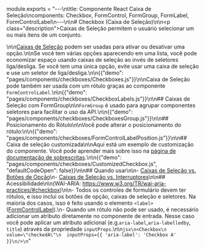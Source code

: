 module.exports = "---\ntitle: Componente React Caixa de Seleção\ncomponents: Checkbox, FormControl, FormGroup, FormLabel, FormControlLabel\n---\n\n# Checkbox (Caixa de Seleção)\n\n<p class=\"description\">Caixas de Seleção permitem o usuário selecionar um ou mais itens de um conjunto.</p>\n\n[Caixas de Seleção](https://material.io/design/components/selection-controls.html#checkboxes) podem ser usadas para ativar ou desativar uma opção.\n\nSe você tem várias opções aparecendo em uma lista, você pode economizar espaço usando caixas de seleção ao invés de seletores liga/desliga. Se você tem uma única opção, evite usar uma caixa de seleção e use um seletor de liga/desliga.\n\n{{\"demo\": \"pages/components/checkboxes/Checkboxes.js\"}}\n\nCaixa de Seleção pode também ser usada com um rótulo graças ao componente `FormControlLabel`.\n\n{{\"demo\": \"pages/components/checkboxes/CheckboxLabels.js\"}}\n\n## Caixas de Seleção com FormGroup\n\n`FormGroup` é usado para agrupar componentes seletores para facilitar o uso da API.\n\n{{\"demo\": \"pages/components/checkboxes/CheckboxesGroup.js\"}}\n\n## Posicionamento do Rótulo\n\nVocê pode alterar o posicionamento do rótulo:\n\n{{\"demo\": \"pages/components/checkboxes/FormControlLabelPosition.js\"}}\n\n## Caixa de seleção customizada\n\nAqui está um exemplo de customização do componente. Você pode aprender mais sobre isso na [página de documentação de sobrescritas](/customization/components/).\n\n{{\"demo\": \"pages/components/checkboxes/CustomizedCheckbox.js\", \"defaultCodeOpen\": false}}\n\n## Quando usar\n\n- [Caixas de Seleção vs. Botões de Opção](https://www.nngroup.com/articles/checkboxes-vs-radio-buttons/)\n- [Caixas de Seleção vs. Interruptores](https://uxplanet.org/checkbox-vs-toggle-switch-7fc6e83f10b8)\n\n## Acessibilidade\n\n(WAI-ARIA: https://www.w3.org/TR/wai-aria-practices/#checkbox)\n\n- Todos os controles de formulário devem ter rótulos, e isso inclui os botões de opção, caixas de seleção e seletores. Na maioria dos casos, isso é feito usando o elemento `<label>` ([FormControlLabel](/api/form-control-label/)).\n- Quando um rótulo não pode ser usado, é necessário adicionar um atributo diretamente no componente de entrada. Nesse caso você pode aplicar um atributo adicional (e.g.`aria-label`,`aria-labelledby`, `title`) através da propriedade `inputProps`.\n\n```jsx\n<Checkbox\n  value=\"checkedA\"\n  inputProps={{ 'aria-label': 'Checkbox A' }}\n/>\n```"